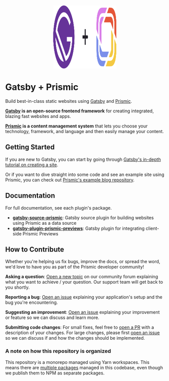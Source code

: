 <div align="center">
  <br/>
  <div>
    <img width="200" height="200" src="media/gatsby-plus-prismic.svg" alt="Gatsby + Prismic" />
  </div>
</div>

# Gatsby + Prismic

Build best-in-class static websites using [Gatsby][gatsby] and [Prismic][prismic].

**[Gatsby][gatsby] is an open-source frontend framework** for creating integrated, blazing fast websites and apps.

**[Prismic][prismic] is a content management system** that lets you choose your technology, framework, and language and then easily manage your content.

## Getting Started

If you are new to Gatsby, you can start by going through [Gatsby's in-depth tutorial on creating a site](https://www.gatsbyjs.com/tutorial/).

Or if you want to dive straight into some code and see an example site using Prismic, you can check out [Prismic's example blog repository](https://github.com/prismicio/gatsby-blog).

## Documentation

For full documentation, see each plugin's package.

- [**gatsby-source-prismic**](https://github.com/angeloashmore/gatsby-source-prismic/tree/main/packages/gatsby-source-prismic): Gatsby source plugin for building websites using Prismic as a data source
- [**gatsby-plugin-prismic-previews**](https://github.com/angeloashmore/gatsby-source-prismic/tree/main/packages/gatsby-plugin-prismic-previews): Gatsby plugin for integrating client-side Prismic Previews

## How to Contribute

Whether you're helping us fix bugs, improve the docs, or spread the word, we'd love to have you as part of the Prismic developer community!

**Asking a question**: [Open a new topic][forum-question] on our community forum explaining what you want to achieve / your question. Our support team will get back to you shortly.

**Reporting a bug**: [Open an issue][repo-bug-report] explaining your application's setup and the bug you're encountering.

**Suggesting an improvement**: [Open an issue][repo-feature-request] explaining your improvement or feature so we can discuss and learn more.

**Submitting code changes**: For small fixes, feel free to [open a PR][repo-pull-requests] with a description of your changes. For large changes, please first [open an issue][repo-feature-request] so we can discuss if and how the changes should be implemented.

### A note on how this repository is organized

This repository is a monorepo managed using Yarn workspaces. This means there are [multiple packages](https://github.com/angeloashmore/gatsby-source-prismic/tree/main/packages) managed in this codebase, even though we publish them to NPM as separate packages.

<!-- Links -->

[gatsby]: https://gatsbyjs.com/
[prismic]: https://prismic.io/
[new-issue]: https://github.com/angeloashmore/gatsby-source-prismic/issues/new
[pull-requests]: https://github.com/angeloashmore/gatsby-source-prismic/pulls

<!-- TODO: Replace link with a more useful one if available -->

[forum-question]: https://community.prismic.io
[repo-bug-report]: https://github.com/angeloashmore/gatsby-source-prismic/issues/new?assignees=&labels=bug&template=bug_report.md&title=
[repo-feature-request]: https://github.com/angeloashmore/gatsby-source-prismic/issues/new?assignees=&labels=enhancement&template=feature_request.md&title=
[repo-pull-requests]: https://github.com/angeloashmore/gatsby-source-prismic/pulls
